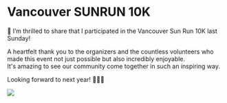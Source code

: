 # Vancouver SUNRUN 10K

🎉 I’m thrilled to share that I participated in the Vancouver Sun Run 10K last Sunday! <br>

A heartfelt thank you to the organizers and the countless volunteers who made this event not just possible but also incredibly enjoyable. <br>
It's amazing to see our community come together in such an inspiring way. <br>

Looking forward to next year! 🏃‍♂️🌞 <br>

<img src="https://github.com/hul08/hul08.github.io/assets/79688638/ff681a4e-0b65-42cd-a4ad-2fa524f5586c.jpg">
